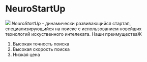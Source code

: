 # NeuroStartUp
![](htpps://netology-code.github.io/git-homeworks/introduction/assets/logo.png)
*NeuroStartUp* - динамически развивающийся стартап, специализирующийся на поиске с использованием новейших технологий искуственного интелеката.
Наши преимуществаЖ
1. Высокая точность поиска
2. Высокая скорость поиска
3. Низкая цена
   
